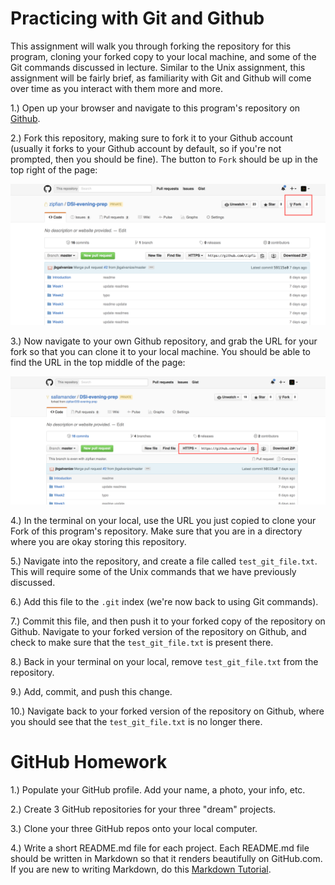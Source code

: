 # Practicing with Git and Github

This assignment will walk you through forking the repository for this
program, cloning your forked copy to your local machine, and some of the
Git commands discussed in lecture. Similar to the Unix assignment, this
assignment will be fairly brief, as familiarity with Git and Github will
come over time as you interact with them more and more.

1.) Open up your browser and navigate to this program's repository on
[Github](https://github.com/zipfian/DSI-evening-prep).

2.) Fork this repository, making sure to fork it to your Github
account (usually it forks to your Github account by default, so if you're not
prompted, then you should be fine). The button to `Fork` should be up in the
top right of the page:

![Github Forking](imgs/github_fork.png)

3.) Now navigate to your own Github repository, and grab the URL for your
fork so that you can clone it to your local machine. You should be able
to find the URL in the top middle of the page:

![Clone Fork](imgs/clone_fork.png)

4.) In the terminal on your local, use the URL you just copied to clone
your Fork of this program's repository. Make sure that you are in a directory
where you are okay storing this repository.

5.) Navigate into the repository, and create a file called `test_git_file.txt`.
This will require some of the Unix commands that we have previously discussed.

6.) Add this file to the `.git` index (we're now back to using Git commands).

7.) Commit this file, and then push it to your forked copy of the repository
on Github. Navigate to your forked version of the repository on Github, and
check to make sure that the `test_git_file.txt` is present there.

8.) Back in your terminal on your local, remove `test_git_file.txt` from
the repository.

9.) Add, commit, and push this change.

10.) Navigate back to your forked version of the repository on Github, where
you should see that the `test_git_file.txt` is no longer there.

# GitHub Homework

1.) Populate your GitHub profile. Add your name, a photo, your info, etc.

2.) Create 3 GitHub repositories for your three "dream" projects.

3.) Clone your three GitHub repos onto your local computer.

4.) Write a short README.md file for each project. Each README.md file should be written in Markdown so that it renders beautifully on GitHub.com. If you are new to writing Markdown, do this [Markdown Tutorial](http://www.markdowntutorial.com/).
